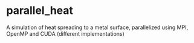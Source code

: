 # parallel_heat
A simulation of heat spreading to a metal surface, parallelized using MPI, OpenMP and CUDA (different implementations)
